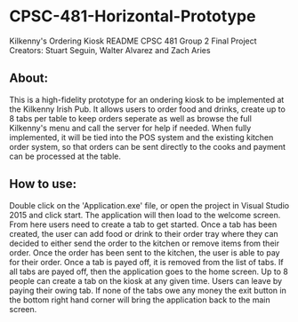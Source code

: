 # CPSC-481-Horizontal-Prototype

Kilkenny's Ordering Kiosk README
CPSC 481 Group 2 Final Project
Creators: Stuart Seguin, Walter Alvarez and Zach Aries

## About:
This is a high-fidelity prototype for an ondering kiosk to be implemented at the Kilkenny Irish Pub.
It allows users to order food and drinks, create up to 8 tabs per table to keep orders seperate as well as browse 
the full Kilkenny's menu and call the server for help if needed. When fully implemented, it will be tied into the 
POS system and the existing kitchen order system, so that orders can be sent directly to the cooks and payment can
be processed at the table.

## How to use:
Double click on the 'Application.exe' file, or open the project in Visual Studio 2015 and click start.
The application will then load to the welcome screen. From here users need to create a tab to get started.
Once a tab has been created, the user can add food or drink to their order tray where they can decided to 
either send the order to the kitchen or remove items from their order. Once the order has been sent to the kitchen, 
the user is able to pay for their order. Once a tab is payed off, it is removed from the list of tabs. If all tabs 
are payed off, then the application goes to the home screen. Up to 8 people can create a tab on the kiosk at any
given time. Users can leave by paying their owing tab. If none of the tabs owe any money the exit button in the
bottom right hand corner will bring the application back to the main screen.
